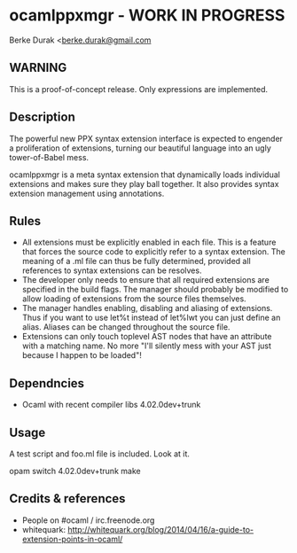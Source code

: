 ocamlppxmgr - WORK IN PROGRESS
==============================
Berke Durak <berke.durak@gmail.com

WARNING
-------

This is a proof-of-concept release.  Only expressions are implemented.

Description
------------

The powerful new PPX syntax extension interface is expected to engender a
proliferation of extensions, turning our beautiful language into an ugly
tower-of-Babel mess.

ocamlppxmgr is a meta syntax extension that dynamically loads individual
extensions and makes sure they play ball together.  It also provides syntax
extension management using annotations.

Rules
-----

* All extensions must be explicitly enabled in each file.  This is a feature
  that forces the source code to explicitly refer to a syntax extension.  The
  meaning of a .ml file can thus be fully determined, provided all references to
  syntax extensions can be resolves.
* The developer only needs to ensure that all required extensions are specified
  in the build flags.  The manager should probably be modified to allow loading
  of extensions from the source files themselves.
* The manager handles enabling, disabling and aliasing of extensions.  Thus if
  you want to use let%t instead of let%lwt you can just define an alias.
  Aliases can be changed throughout the source file.
* Extensions can only touch toplevel AST nodes that have an attribute with a
  matching name.  No more "I'll silently mess with your AST just because I
  happen to be loaded"!

Dependncies
-----------

* Ocaml with recent compiler libs 4.02.0dev+trunk

Usage
-----

A test script and foo.ml file is included.  Look at it.

  opam switch 4.02.0dev+trunk
  make

Credits & references
--------------------

* People on #ocaml / irc.freenode.org
* whitequark: http://whitequark.org/blog/2014/04/16/a-guide-to-extension-points-in-ocaml/
